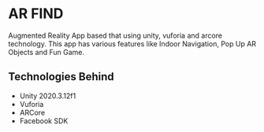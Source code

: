 # AR FIND
Augmented Reality App based that using unity, vuforia and arcore technology. This app has various features like Indoor Navigation, Pop Up AR Objects and Fun Game.

## Technologies Behind
- Unity 2020.3.12f1
- Vuforia
- ARCore
- Facebook SDK
